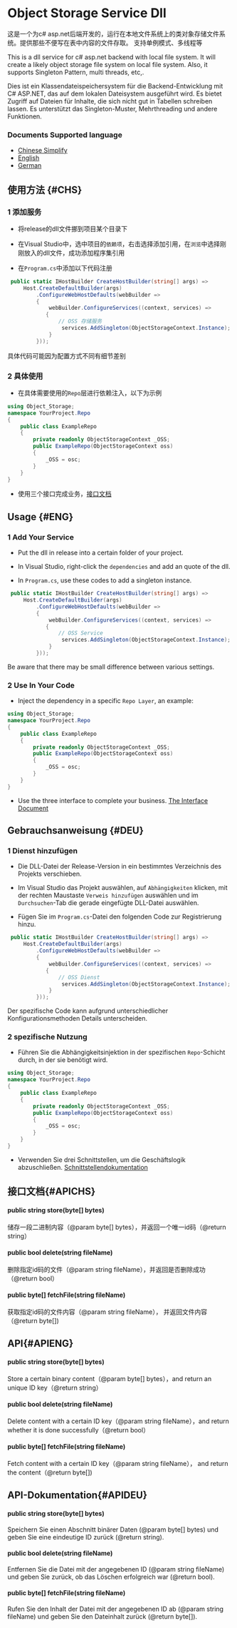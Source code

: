 # Object Storage Service Dll

这是一个为c# asp.net后端开发的，运行在本地文件系统上的类对象存储文件系统。提供那些不便写在表中内容的文件存取。 支持单例模式、多线程等

This is a dll service for c# asp.net backend with local file system. It will create a likely object storage file system on local file system. Also, it supports Singleton Pattern, multi threads, etc,.

Dies ist ein Klassendateispeichersystem für die Backend-Entwicklung mit C# ASP.NET, das auf dem lokalen Dateisystem ausgeführt wird. Es bietet Zugriff auf Dateien für Inhalte, die sich nicht gut in Tabellen schreiben lassen. Es unterstützt das Singleton-Muster, Mehrthreading und andere Funktionen.

### Documents Supported language

- [Chinese Simplify](#CHS)
- [English](#ENG)
- [German](#DEU)

## 使用方法  {#CHS}

### 1 添加服务

- 将release的dll文件挪到项目某个目录下

- 在Visual Studio中，选中项目的`依赖项`，右击选择添加引用，在`浏览`中选择刚刚放入的dll文件，成功添加程序集引用
- 在`Program.cs`中添加以下代码注册

```c#
 public static IHostBuilder CreateHostBuilder(string[] args) =>
     Host.CreateDefaultBuilder(args)
         .ConfigureWebHostDefaults(webBuilder =>
         {
         	 webBuilder.ConfigureServices((context, services) =>
		    {
		        // OSS 存储服务
                 services.AddSingleton(ObjectStorageContext.Instance);
             }
         }));
```

具体代码可能因为配置方式不同有细节差别

### 2 具体使用

- 在具体需要使用的`Repo`层进行依赖注入，以下为示例

```c#
using Object_Storage;
namespace YourProject.Repo
{
    public class ExampleRepo
    {
        private readonly ObjectStorageContext _OSS;
        public ExampleRepo(ObjectStorageContext oss)
        {
            _OSS = osc;
        }
    }
}
```

- 使用三个接口完成业务，[接口文档](#APICHS)

## Usage {#ENG}

### 1 Add Your Service

- Put the dll in release into a certain folder of your project.

- In Visual Studio, right-click the `dependencies` and add an quote of the dll.
- In `Program.cs`, use these codes to add a singleton instance.

```c#
 public static IHostBuilder CreateHostBuilder(string[] args) =>
     Host.CreateDefaultBuilder(args)
         .ConfigureWebHostDefaults(webBuilder =>
         {
         	 webBuilder.ConfigureServices((context, services) =>
		    {
		        // OSS Service
                 services.AddSingleton(ObjectStorageContext.Instance);
             }
         }));
```

Be aware that there may be small difference between various settings.

### 2 Use In Your  Code

- Inject the dependency in a specific `Repo Layer`, an example:

```c#
using Object_Storage;
namespace YourProject.Repo
{
    public class ExampleRepo
    {
        private readonly ObjectStorageContext _OSS;
        public ExampleRepo(ObjectStorageContext oss)
        {
            _OSS = osc;
        }
    }
}
```

- Use the three interface to complete your business. [The Interface Document](#APIENG)

  

## Gebrauchsanweisung {#DEU}

### 1 Dienst hinzufügen

- Die DLL-Datei der Release-Version in ein bestimmtes Verzeichnis des Projekts verschieben.

- Im Visual Studio das Projekt auswählen, auf `Abhängigkeiten` klicken, mit der rechten Maustaste `Verweis hinzufügen` auswählen und im `Durchsuchen`-Tab die gerade eingefügte DLL-Datei auswählen.
- Fügen Sie im `Program.cs`-Datei den folgenden Code zur Registrierung hinzu.

```c#
 public static IHostBuilder CreateHostBuilder(string[] args) =>
     Host.CreateDefaultBuilder(args)
         .ConfigureWebHostDefaults(webBuilder =>
         {
         	 webBuilder.ConfigureServices((context, services) =>
		    {
		        // OSS Dienst
                 services.AddSingleton(ObjectStorageContext.Instance);
             }
         }));
```

Der spezifische Code kann aufgrund unterschiedlicher Konfigurationsmethoden Details unterscheiden.

### 2 spezifische Nutzung

- Führen Sie die Abhängigkeitsinjektion in der spezifischen `Repo`-Schicht durch, in der sie benötigt wird.

```c#
using Object_Storage;
namespace YourProject.Repo
{
    public class ExampleRepo
    {
        private readonly ObjectStorageContext _OSS;
        public ExampleRepo(ObjectStorageContext oss)
        {
            _OSS = osc;
        }
    }
}
```

- Verwenden Sie drei Schnittstellen, um die Geschäftslogik abzuschließen. [Schnittstellendokumentation](#APIDEU)



## 接口文档{#APICHS}

#### public string store(byte[] bytes)

储存一段二进制内容（@param byte[] bytes），并返回一个唯一id码（@return string）

#### public bool delete(string fileName)

删除指定id码的文件（@param string fileName），并返回是否删除成功（@return bool）

#### public byte[] fetchFile(string fileName)

获取指定id码的文件内容（@param string fileName）， 并返回文件内容（@return byte[])

## API{#APIENG}

#### public string store(byte[] bytes)

Store a certain binary content（@param byte[] bytes），and return an unique ID key（@return string）

#### public bool delete(string fileName)

Delete content with a certain ID key（@param string fileName），and return whether it is done successfully（@return bool）

#### public byte[] fetchFile(string fileName)

Fetch content with a certain ID key（@param string fileName）， and return the content（@return byte[])

## API-Dokumentation{#APIDEU}

#### public string store(byte[] bytes)

Speichern Sie einen Abschnitt binärer Daten (@param byte[] bytes) und geben Sie eine eindeutige ID zurück (@return string).

#### public bool delete(string fileName)

Entfernen Sie die Datei mit der angegebenen ID (@param string fileName) und geben Sie zurück, ob das Löschen erfolgreich war (@return bool).

#### public byte[] fetchFile(string fileName)

Rufen Sie den Inhalt der Datei mit der angegebenen ID ab (@param string fileName) und geben Sie den Dateinhalt zurück (@return byte[]).
